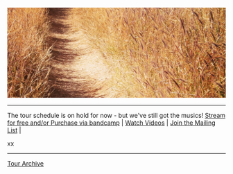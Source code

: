 ![](data/image/news/tourbanner2.jpg)

* * * * *

The tour schedule is on hold for now - but we've still got the musics!
[Stream for free and/or Purchase via bandcamp](http://www.luciethorne.bandcamp.com) | [Watch Videos](video) | [Join the Mailing List](contact) |

xx

 
* * * * *

[Tour Archive](tour/archive)
